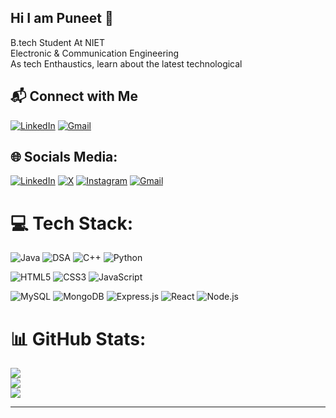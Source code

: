 ## Hi I am Puneet 👋

B.tech Student At NIET<br/>
Electronic & Communication Engineering<br/>
As tech Enthaustics, learn about the latest technological<br/>
## 📬 Connect with Me

[![LinkedIn](https://img.shields.io/badge/LinkedIn-0A66C2?style=for-the-badge&logo=linkedin&logoColor=white)](https://www.linkedin.com/in/puneet-kumar-06a204244/)
[![Gmail](https://img.shields.io/badge/Gmail-D14836?style=for-the-badge&logo=gmail&logoColor=white)](mailto:puneetk5646@gmail.com)



## 🌐 Socials Media:
[![LinkedIn](https://img.shields.io/badge/LinkedIn-%230077B5.svg?logo=linkedin&logoColor=white)](https://linkedin.com/in/linkedin.com/in/puneet-kumar-06a204244) [![X](https://img.shields.io/badge/X-black.svg?logo=X&logoColor=white)](https://x.com/@Puneetk_24) 
[![Instagram](https://img.shields.io/badge/Instagram-%23E4405F.svg?logo=Instagram&logoColor=white)](https://instagram.com/puneetk906)
[![Gmail](https://img.shields.io/badge/Gmail-D14836?style=for-the-badge&logo=gmail&logoColor=white)](mailto:puneetk5646@gmail.com)


# 💻 Tech Stack:
![Java](https://img.shields.io/badge/java-%23ED8B00.svg?style=for-the-badge&logo=openjdk&logoColor=white)
![DSA](https://img.shields.io/badge/DSA%20in-Java-blue?style=for-the-badge&logo=java&logoColor=white)
![C++](https://img.shields.io/badge/c++-%2300599C.svg?style=for-the-badge&logo=c%2B%2B&logoColor=white)
![Python](https://img.shields.io/badge/python-3670A0?style=for-the-badge&logo=python&logoColor=ffdd54)

![HTML5](https://img.shields.io/badge/html5-%23E34F26.svg?style=for-the-badge&logo=html5&logoColor=white)
![CSS3](https://img.shields.io/badge/css3-%231572B6.svg?style=for-the-badge&logo=css3&logoColor=white)
![JavaScript](https://img.shields.io/badge/javascript-%23323330.svg?style=for-the-badge&logo=javascript&logoColor=%23F7DF1E)

<!-- MERN Stack Badges -->
![MySQL](https://img.shields.io/badge/mysql-4479A1.svg?style=for-the-badge&logo=mysql&logoColor=white)
![MongoDB](https://img.shields.io/badge/mongodb-%2347A248.svg?style=for-the-badge&logo=mongodb&logoColor=white)
![Express.js](https://img.shields.io/badge/express.js-%23404d59.svg?style=for-the-badge&logo=express&logoColor=white)
![React](https://img.shields.io/badge/react-%2361DAFB.svg?style=for-the-badge&logo=react&logoColor=black)
![Node.js](https://img.shields.io/badge/node.js-%23339933.svg?style=for-the-badge&logo=nodedotjs&logoColor=white)

# 📊 GitHub Stats:
![](https://github-readme-stats.vercel.app/api?username=pun234&theme=shadow_green&hide_border=true&include_all_commits=false&count_private=false)<br/>
![](https://nirzak-streak-stats.vercel.app/?user=pun234&theme=shadow_green&hide_border=true)<br/>
![](https://github-readme-stats.vercel.app/api/top-langs/?username=pun234&theme=shadow_green&hide_border=true&include_all_commits=false&count_private=false&layout=compact)

---


<!-- Proudly created with GPRM ( https://gprm.itsvg.in ) -->
